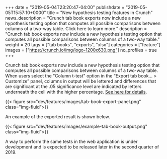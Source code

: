 +++
date = "2019-05-04T23:20:47-04:00"
publishdate = "2019-05-05T15:57:10+0000"
title = "New hypothesis testing features in Crunch"
news_description = "Crunch tab book exports now include a new hypothesis testing option that computes all possible comparisons between columns of a two-way table. Click here to learn more."
description = "Crunch tab book exports now include a new hypothesis testing option that computes all possible comparisons between columns of a two-way table."
weight = 20
tags = ["tab books", "exports", "xlsx"]
categories = ["feature"]
images = ["https://crunch.io/img/logo-1200x630.png"]
no_profiles = true
+++

Crunch tab book exports now include a new hypothesis testing option that computes all possible comparisons between columns of a two-way table. When users select the "Column t-test" option in the “Export tab book… > Customize” panel, columns in output will be lettered and differences that are significant at the .05 significance level are indicated by letters underneath the cell with the higher percentage. [See here for details](http://support.crunch.io/articles/c9e4yRRi/Hypothesis-testing-in-Crunch).

{{< figure src="dev/features/images/tab-book-export-panel.png" class="img-fluid">}}

An example of the exported result is shown below.

{{< figure src="dev/features/images/example-tab-book-output.png" class="img-fluid">}}


A way to perform the same tests in the web application is under development and is expected to be released later in the second quarter of 2019.
